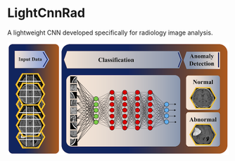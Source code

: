 # LightCnnRad
A lightweight CNN developed specifically for radiology image analysis.

![alt text](https://github.com/PKhosravi-CityTech/LightCnnRad/blob/main/Images/LightCnnRad.png?raw=true)
